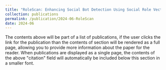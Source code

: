 ```yaml
---
title: "RoleScan: Enhancing Social Bot Detection Using Social Role Vector"
collection: publications
permalink: /publication/2024-06-RoleScan
date: 2024-06
---
```


The contents above will be part of a list of publications, if the user clicks the link for the publication than the contents of section will be rendered as a full page, allowing you to provide more information about the paper for the reader. When publications are displayed as a single page, the contents of the above "citation" field will automatically be included below this section in a smaller font.
